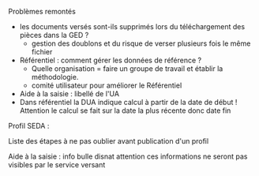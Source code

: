 Problèmes remontés

- les documents versés sont-ils supprimés lors du téléchargement des pièces dans la GED ?
  - gestion des doublons et du risque de verser plusieurs fois le même fichier
- Référentiel : comment gérer les données de référence ?
  - Quelle organisation = faire un groupe de travail et établir la méthodologie.
  - comité utilisateur pour améliorer le Référentiel
- Aide à la saisie : libellé de l'UA
- Dans référentiel la DUA indique calcul à partir de la date de début ! Attention le calcul se fait sur la date la plus récente donc date fin



Profil SEDA :

Liste des étapes à ne pas oublier avant publication d'un profil

Aide à la saisie : info bulle disnat attention ces informations ne seront pas visibles par le service versant

